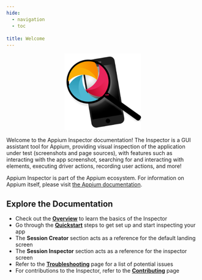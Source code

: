 ```yaml
---
hide:
  - navigation
  - toc

title: Welcome
---
```

<style>
  .md-typeset h1 {
    display: none;
  }
</style>

<div style="text-align: center">
  <img src="assets/images/icon.png" style="max-width: 200px;"/>
</div>

Welcome to the Appium Inspector documentation! The Inspector is a GUI assistant tool for Appium,
providing visual inspection of the application under test (screenshots and page sources), with
features such as interacting with the app screenshot, searching for and interacting with elements,
executing driver actions, recording user actions, and more!

Appium Inspector is part of the Appium ecosystem. For information on Appium itself, please visit
[the Appium documentation](https://appium.io).

## Explore the Documentation

<div class="grid cards" markdown>

-   Check out the [__Overview__](./overview.md) to learn the basics of the Inspector
-   Go through the [__Quickstart__](./quickstart/index.md) steps to get set up and start inspecting your app
-   The __Session Creator__ section acts as a reference for the default landing screen
-   The __Session Inspector__ section acts as a reference for the inspector screen
-   Refer to the [__Troubleshooting__](./troubleshooting.md) page for a list of potential issues
-   For contributions to the Inspector, refer to the [__Contributing__](./contributing.md) page

</div>
